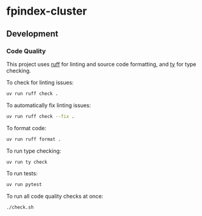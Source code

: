 # fpindex-cluster

## Development

### Code Quality

This project uses [ruff](https://ruff.rs/) for linting and source code formatting, and [ty](https://github.com/astral-sh/ty) for type checking.

To check for linting issues:
```bash
uv run ruff check .
```

To automatically fix linting issues:
```bash
uv run ruff check --fix .
```

To format code:
```bash
uv run ruff format .
```

To run type checking:
```bash
uv run ty check
```

To run tests:
```bash
uv run pytest
```

To run all code quality checks at once:
```bash
./check.sh
```